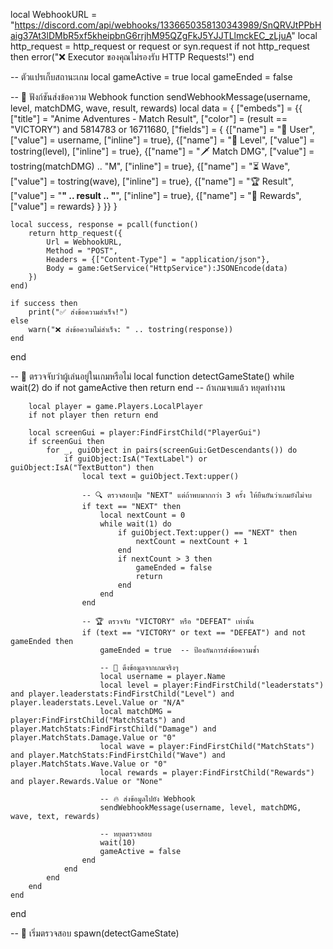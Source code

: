 local WebhookURL = "https://discord.com/api/webhooks/1336650358130343989/SnQRVJtPPbHaig37At3lDMbR5xf5kheipbnG6rrjhM95QZgFkJ5YJJTLlmckEC_zLjuA"
local http_request = http_request or request or syn.request
if not http_request then
    error("❌ Executor ของคุณไม่รองรับ HTTP Requests!")
end

-- ตัวแปรเก็บสถานะเกม
local gameActive = true
local gameEnded = false

-- 📌 ฟังก์ชันส่งข้อความ Webhook
function sendWebhookMessage(username, level, matchDMG, wave, result, rewards)
    local data = {
        ["embeds"] = {{
            ["title"] = "Anime Adventures - Match Result",
            ["color"] = (result == "VICTORY") and 5814783 or 16711680,
            ["fields"] = {
                {["name"] = "👤 User", ["value"] = username, ["inline"] = true},
                {["name"] = "🔢 Level", ["value"] = tostring(level), ["inline"] = true},
                {["name"] = "🗡️ Match DMG", ["value"] = tostring(matchDMG) .. "M", ["inline"] = true},
                {["name"] = "⏳ Wave", ["value"] = tostring(wave), ["inline"] = true},
                {["name"] = "🏆 Result", ["value"] = "**" .. result .. "**", ["inline"] = true},
                {["name"] = "🎁 Rewards", ["value"] = rewards}
            }
        }}
    }

    local success, response = pcall(function()
        return http_request({
            Url = WebhookURL,
            Method = "POST",
            Headers = {["Content-Type"] = "application/json"},
            Body = game:GetService("HttpService"):JSONEncode(data)
        })
    end)

    if success then
        print("✅ ส่งข้อความสำเร็จ!")
    else
        warn("❌ ส่งข้อความไม่สำเร็จ: " .. tostring(response))
    end
end

-- 📌 ตรวจจับว่าผู้เล่นอยู่ในเกมหรือไม่
local function detectGameState()
    while wait(2) do
        if not gameActive then return end  -- ถ้าเกมจบแล้ว หยุดทำงาน

        local player = game.Players.LocalPlayer
        if not player then return end

        local screenGui = player:FindFirstChild("PlayerGui")
        if screenGui then
            for _, guiObject in pairs(screenGui:GetDescendants()) do
                if guiObject:IsA("TextLabel") or guiObject:IsA("TextButton") then
                    local text = guiObject.Text:upper()

                    -- 🔍 ตรวจสอบปุ่ม "NEXT" แต่ถ้าพบมากกว่า 3 ครั้ง ให้ยืนยันว่าเกมยังไม่จบ
                    if text == "NEXT" then
                        local nextCount = 0
                        while wait(1) do
                            if guiObject.Text:upper() == "NEXT" then
                                nextCount = nextCount + 1
                            end
                            if nextCount > 3 then
                                gameEnded = false
                                return
                            end
                        end
                    end

                    -- 🏆 ตรวจจับ "VICTORY" หรือ "DEFEAT" เท่านั้น
                    if (text == "VICTORY" or text == "DEFEAT") and not gameEnded then
                        gameEnded = true  -- ป้องกันการส่งข้อความซ้ำ

                        -- 📌 ดึงข้อมูลจากเกมจริงๆ
                        local username = player.Name
                        local level = player:FindFirstChild("leaderstats") and player.leaderstats:FindFirstChild("Level") and player.leaderstats.Level.Value or "N/A"
                        local matchDMG = player:FindFirstChild("MatchStats") and player.MatchStats:FindFirstChild("Damage") and player.MatchStats.Damage.Value or "0"
                        local wave = player:FindFirstChild("MatchStats") and player.MatchStats:FindFirstChild("Wave") and player.MatchStats.Wave.Value or "0"
                        local rewards = player:FindFirstChild("Rewards") and player.Rewards.Value or "None"

                        -- 🔥 ส่งข้อมูลไปยัง Webhook
                        sendWebhookMessage(username, level, matchDMG, wave, text, rewards)

                        -- หยุดตรวจสอบ
                        wait(10)  
                        gameActive = false  
                    end
                end
            end
        end
    end
end

-- 🔄 เริ่มตรวจสอบ
spawn(detectGameState)
